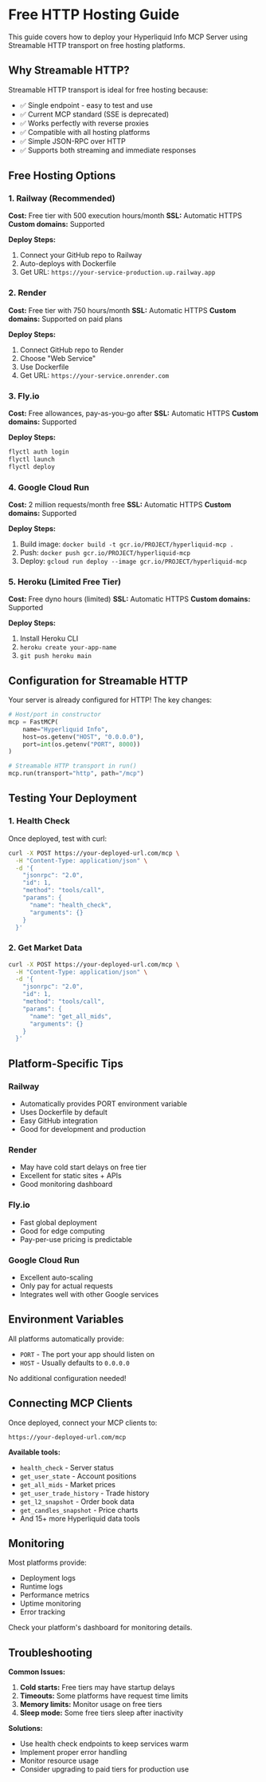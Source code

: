 # Free HTTP Hosting Guide

This guide covers how to deploy your Hyperliquid Info MCP Server using Streamable HTTP transport on free hosting platforms.

## Why Streamable HTTP?

Streamable HTTP transport is ideal for free hosting because:
- ✅ Single endpoint - easy to test and use
- ✅ Current MCP standard (SSE is deprecated)
- ✅ Works perfectly with reverse proxies
- ✅ Compatible with all hosting platforms
- ✅ Simple JSON-RPC over HTTP
- ✅ Supports both streaming and immediate responses

## Free Hosting Options

### 1. Railway (Recommended)
**Cost:** Free tier with 500 execution hours/month
**SSL:** Automatic HTTPS
**Custom domains:** Supported

**Deploy Steps:**
1. Connect your GitHub repo to Railway
2. Auto-deploys with Dockerfile
3. Get URL: `https://your-service-production.up.railway.app`

### 2. Render
**Cost:** Free tier with 750 hours/month
**SSL:** Automatic HTTPS
**Custom domains:** Supported on paid plans

**Deploy Steps:**
1. Connect GitHub repo to Render
2. Choose "Web Service"
3. Use Dockerfile
4. Get URL: `https://your-service.onrender.com`

### 3. Fly.io
**Cost:** Free allowances, pay-as-you-go after
**SSL:** Automatic HTTPS
**Custom domains:** Supported

**Deploy Steps:**
```bash
flyctl auth login
flyctl launch
flyctl deploy
```

### 4. Google Cloud Run
**Cost:** 2 million requests/month free
**SSL:** Automatic HTTPS
**Custom domains:** Supported

**Deploy Steps:**
1. Build image: `docker build -t gcr.io/PROJECT/hyperliquid-mcp .`
2. Push: `docker push gcr.io/PROJECT/hyperliquid-mcp`
3. Deploy: `gcloud run deploy --image gcr.io/PROJECT/hyperliquid-mcp`

### 5. Heroku (Limited Free Tier)
**Cost:** Free dyno hours (limited)
**SSL:** Automatic HTTPS
**Custom domains:** Supported

**Deploy Steps:**
1. Install Heroku CLI
2. `heroku create your-app-name`
3. `git push heroku main`

## Configuration for Streamable HTTP

Your server is already configured for HTTP! The key changes:

```python
# Host/port in constructor
mcp = FastMCP(
    name="Hyperliquid Info",
    host=os.getenv("HOST", "0.0.0.0"),
    port=int(os.getenv("PORT", 8000))
)

# Streamable HTTP transport in run()
mcp.run(transport="http", path="/mcp")
```

## Testing Your Deployment

### 1. Health Check
Once deployed, test with curl:
```bash
curl -X POST https://your-deployed-url.com/mcp \
  -H "Content-Type: application/json" \
  -d '{
    "jsonrpc": "2.0",
    "id": 1,
    "method": "tools/call",
    "params": {
      "name": "health_check",
      "arguments": {}
    }
  }'
```

### 2. Get Market Data
```bash
curl -X POST https://your-deployed-url.com/mcp \
  -H "Content-Type: application/json" \
  -d '{
    "jsonrpc": "2.0",
    "id": 1,
    "method": "tools/call",
    "params": {
      "name": "get_all_mids",
      "arguments": {}
    }
  }'
```

## Platform-Specific Tips

### Railway
- Automatically provides PORT environment variable
- Uses Dockerfile by default
- Easy GitHub integration
- Good for development and production

### Render
- May have cold start delays on free tier
- Excellent for static sites + APIs
- Good monitoring dashboard

### Fly.io
- Fast global deployment
- Good for edge computing
- Pay-per-use pricing is predictable

### Google Cloud Run
- Excellent auto-scaling
- Only pay for actual requests
- Integrates well with other Google services

## Environment Variables

All platforms automatically provide:
- `PORT` - The port your app should listen on
- `HOST` - Usually defaults to `0.0.0.0`

No additional configuration needed!

## Connecting MCP Clients

Once deployed, connect your MCP clients to:
```
https://your-deployed-url.com/mcp
```

**Available tools:**
- `health_check` - Server status
- `get_user_state` - Account positions
- `get_all_mids` - Market prices
- `get_user_trade_history` - Trade history
- `get_l2_snapshot` - Order book data
- `get_candles_snapshot` - Price charts
- And 15+ more Hyperliquid data tools

## Monitoring

Most platforms provide:
- Deployment logs
- Runtime logs
- Performance metrics
- Uptime monitoring
- Error tracking

Check your platform's dashboard for monitoring details.

## Troubleshooting

**Common Issues:**
1. **Cold starts:** Free tiers may have startup delays
2. **Timeouts:** Some platforms have request time limits
3. **Memory limits:** Monitor usage on free tiers
4. **Sleep mode:** Some free tiers sleep after inactivity

**Solutions:**
- Use health check endpoints to keep services warm
- Implement proper error handling
- Monitor resource usage
- Consider upgrading to paid tiers for production use
